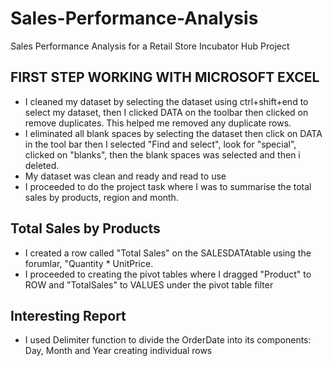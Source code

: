 # Sales-Performance-Analysis
Sales Performance Analysis for a Retail Store Incubator Hub Project

## FIRST STEP WORKING WITH MICROSOFT EXCEL
- I cleaned my dataset by selecting the dataset using ctrl+shift+end to select my dataset, then I clicked DATA on the toolbar then clicked on remove duplicates. This helped me removed any duplicate rows.
- I eliminated all blank spaces by selecting the dataset then click on DATA in the tool bar then I selected "Find and select", look for "special", clicked on "blanks", then the blank spaces was selected and then i deleted.
- My dataset was clean and ready and read to use
- I proceeded to do the project task where I was to summarise the total sales by products, region and month.

## Total Sales by Products
- I created a row called "Total Sales" on the SALESDATAtable using the forumlar, "Quantity * UnitPrice.
- I proceeded to creating the pivot tables where I dragged "Product" to ROW and "TotalSales" to VALUES  under the pivot table filter

## Interesting Report
- I used Delimiter function to divide the OrderDate into its components: Day, Month and Year creating individual rows
